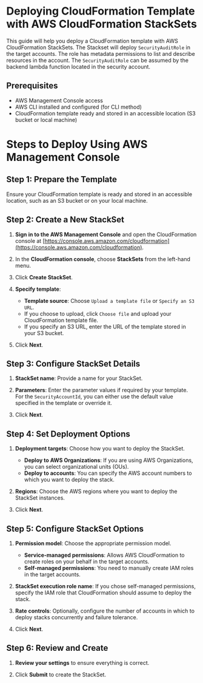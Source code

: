 # Deploying CloudFormation Template with AWS CloudFormation StackSets

This guide will help you deploy a CloudFormation template with AWS CloudFormation StackSets.
The Stackset will deploy `SecurityAuditRole` in the target accounts. The role has metadata permissions to list and describe resources in the account.
The `SecurityAuditRole` can be assumed by the backend lambda function located in the security account.

## Prerequisites

- AWS Management Console access
- AWS CLI installed and configured (for CLI method)
- CloudFormation template ready and stored in an accessible location (S3 bucket or local machine)

# Steps to Deploy Using AWS Management Console

## Step 1: Prepare the Template

Ensure your CloudFormation template is ready and stored in an accessible location, such as an S3 bucket or on your local machine.

## Step 2: Create a New StackSet

1. **Sign in to the AWS Management Console** and open the CloudFormation console at [https://console.aws.amazon.com/cloudformation](https://console.aws.amazon.com/cloudformation).

2. In the **CloudFormation console**, choose **StackSets** from the left-hand menu.

3. Click **Create StackSet**.

4. **Specify template**:
   - **Template source**: Choose `Upload a template file` or `Specify an S3 URL`.
   - If you choose to upload, click `Choose file` and upload your CloudFormation template file.
   - If you specify an S3 URL, enter the URL of the template stored in your S3 bucket.

5. Click **Next**.

## Step 3: Configure StackSet Details

1. **StackSet name**: Provide a name for your StackSet.

2. **Parameters**: Enter the parameter values if required by your template. For the `SecurityAccountId`, you can either use the default value specified in the template or override it.

3. Click **Next**.

## Step 4: Set Deployment Options

1. **Deployment targets**: Choose how you want to deploy the StackSet.
   - **Deploy to AWS Organizations**: If you are using AWS Organizations, you can select organizational units (OUs).
   - **Deploy to accounts**: You can specify the AWS account numbers to which you want to deploy the stack.

2. **Regions**: Choose the AWS regions where you want to deploy the StackSet instances.

3. Click **Next**.

## Step 5: Configure StackSet Options

1. **Permission model**: Choose the appropriate permission model.
   - **Service-managed permissions**: Allows AWS CloudFormation to create roles on your behalf in the target accounts.
   - **Self-managed permissions**: You need to manually create IAM roles in the target accounts.

2. **StackSet execution role name**: If you chose self-managed permissions, specify the IAM role that CloudFormation should assume to deploy the stack.

3. **Rate controls**: Optionally, configure the number of accounts in which to deploy stacks concurrently and failure tolerance.

4. Click **Next**.

## Step 6: Review and Create

1. **Review your settings** to ensure everything is correct.

2. Click **Submit** to create the StackSet.
